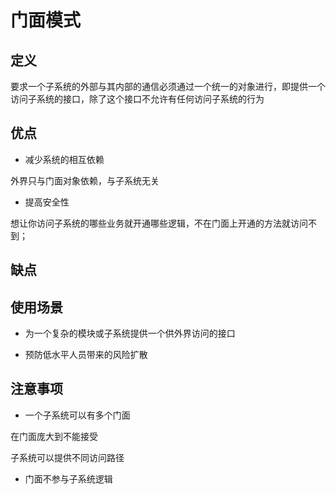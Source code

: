 # 门面模式

## 定义

要求一个子系统的外部与其内部的通信必须通过一个统一的对象进行，即提供一个访问子系统的接口，除了这个接口不允许有任何访问子系统的行为

## 优点

- 减少系统的相互依赖

外界只与门面对象依赖，与子系统无关

- 提高安全性

想让你访问子系统的哪些业务就开通哪些逻辑，不在门面上开通的方法就访问不到；

## 缺点

## 使用场景

- 为一个复杂的模块或子系统提供一个供外界访问的接口

- 预防低水平人员带来的风险扩散

## 注意事项

- 一个子系统可以有多个门面

在门面庞大到不能接受

子系统可以提供不同访问路径

- 门面不参与子系统逻辑